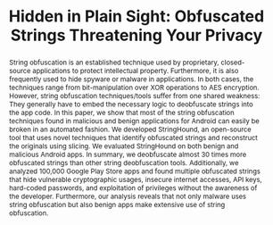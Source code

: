 ---
key: GMBR+20
slug: in-plain-sight
type: conference
title: "Hidden in Plain Sight: Obfuscated Strings Threatening Your Privacy"
authors:
  - glanz
  - mueller
  - baumgaertner
  - reif
  - amann
  - anthonysamy
  - mezini
published_in: "15th ACM ASIA Conference on Computer and Communications Security"
series: ASIA-CCS
year: 2020
doi: 10.1145/3320269.3384745
abstract: >
  String obfuscation is an established technique used by proprietary, closed-source applications to protect intellectual property. Furthermore, it is also frequently used to hide spyware or malware in applications. In both cases, the techniques range from bit-manipulation over XOR operations to AES encryption. However, string obfuscation techniques/tools suffer from one shared weakness: They generally have to embed the necessary logic to deobfuscate strings into the app code. In this paper, we show that most of the string obfuscation techniques found in malicious and benign applications for Android can easily be broken in an automated fashion. We developed StringHound, an open-source tool that uses novel techniques that identify obfuscated strings and reconstruct the originals using slicing. We evaluated StringHound on both benign and malicious Android apps. In summary, we deobfuscate almost 30 times more obfuscated strings than other string deobfuscation tools. Additionally, we analyzed 100,000 Google Play Store apps and found multiple obfuscated strings that hide vulnerable cryptographic usages, insecure internet accesses, API keys, hard-coded passwords, and exploitation of privileges without the awareness of the developer. Furthermore, our analysis reveals that not only malware uses string obfuscation but also benign apps make extensive use of string obfuscation.

---